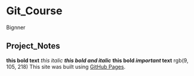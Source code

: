 # Git_Course
Bignner
## Project_Notes
**this bold text**
*this italic*
***this bold and italic***
**this bold _important_ text**
rgb(9, 105, 218)
This site was built using [GitHub Pages](https://pages.github.com/).
